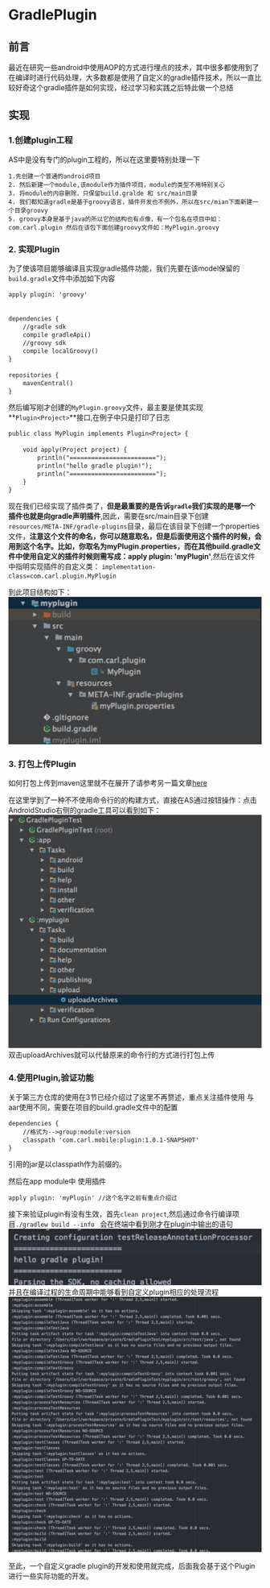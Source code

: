 # GradlePlugin

## 前言
最近在研究一些android中使用AOP的方式进行埋点的技术，其中很多都使用到了在编译时进行代码处理，大多数都是使用了自定义的gradle插件技术，所以一直比较好奇这个gradle插件是如何实现，经过学习和实践之后特此做一个总结

## 实现

### 1.创建plugin工程
AS中是没有专门的plugin工程的，所以在这里要特别处理一下

	1.先创建一个普通的android项目
	2. 然后新建一个module,该module作为插件项目，module的类型不用特别关心
	3. 将module的内容删除，只保留build.gralde 和 src/main目录
	4. 我们都知道gradle是基于groovy语言，插件开发也不例外，所以在src/mian下面新建一个目录groovy
	5. groovy本身是基于java的所以它的结构也有点像，有一个包名在项目中如：com.carl.plugin 然后在该包下面创建groovy文件如：MyPlugin.groovy

### 2. 实现Plugin
 为了使该项目能够编译且实现gradle插件功能，我们先要在该model保留的`build.gradle`文件中添加如下内容
 
 	apply plugin: 'groovy'


	dependencies {
    	//gradle sdk
    	compile gradleApi()
    	//groovy sdk
    	compile localGroovy()
	}

	repositories {
   	 	mavenCentral()
	}
	
然后编写刚才创建的`MyPlugin.groovy`文件，最主要是使其实现**`Plugin<Project>`**接口,在例子中只是打印了日志

	public class MyPlugin implements Plugin<Project> {

    	void apply(Project project) {
        	println("========================");
        	println("hello gradle plugin!");
        	println("========================");
    	}
	}
 现在我们已经实现了插件类了，**但是最重要的是告诉`gradle`我们实现的是哪一个插件也就是向gradle声明插件**,因此，需要在src/main目录下创建`resources/META-INF/gradle-plugins`目录，最后在该目录下创建一个properties文件，**注意这个文件的命名，你可以随意取名，但是后面使用这个插件的时候，会用到这个名字。比如，你取名为myPlugin.properties，而在其他build.gradle文件中使用自定义的插件时候则需写成：apply plugin: 'myPlugin'**,然后在该文件中指明实现插件的自定义类：
 `implementation-class=com.carl.plugin.MyPlugin`
 
 到此项目结构如下：
 ![MacDown Screenshot](./resource/project.jpg)
 
### 3. 打包上传Plugin
如何打包上传到maven这里就不在展开了请参考另一篇文章[here](http://techtalk.alo7.com/?p=220)<br>

在这里学到了一种不不使用命令行的的构建方式，直接在AS通过按钮操作：点击AndroidStudio右侧的gradle工具可以看到如下：
![MacDown Screenshot](./resource/upload.jpg)
双击uploadArchives就可以代替原来的命令行的方式进行打包上传

### 4.使用Plugin,验证功能
关于第三方仓库的使用在3节已经介绍过了这里不再赘述，重点关注插件使用
与aar使用不同，需要在项目的build.gradle文件中的配置
 	
 	dependencies {
        //格式为-->group:module:version
        classpath 'com.carl.mobile:plugin:1.0.1-SNAPSHOT'
    }

引用的jar是以classpath作为前缀的。

然后在app module中 使用插件

	apply plugin: 'myPlugin' //这个名字之前有重点介绍过
	
	
接下来验证plugin有没有生效，首先`clean project`,然后通过命令行编译项目`./gradlew build --info
`	会在终端中看到刚才在plugin中输出的语句
 ![MacDown Screenshot](./resource/test1.jpg)
 并且在编译过程的生命周期中能够看到自定义plugin相应的处理流程
 ![MacDown Screenshot](./resource/test2.jpg)
	
	
	
至此，一个自定义gradle plugin的开发和使用就完成，后面我会基于这个Plugin进行一些实际功能的开发。


